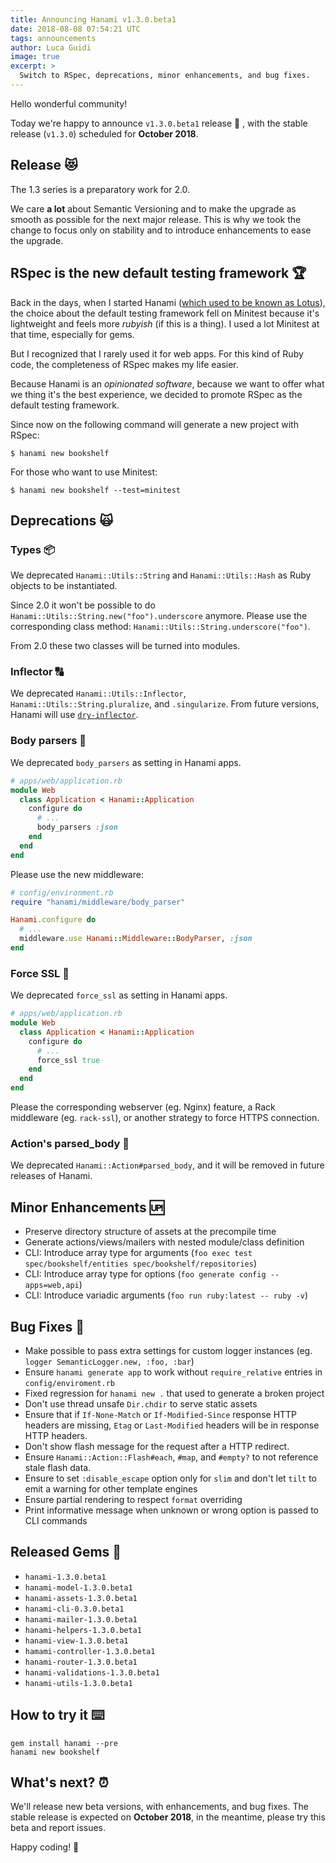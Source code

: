 ```yaml
---
title: Announcing Hanami v1.3.0.beta1
date: 2018-08-08 07:54:21 UTC
tags: announcements
author: Luca Guidi
image: true
excerpt: >
  Switch to RSpec, deprecations, minor enhancements, and bug fixes.
---
```


Hello wonderful community!

Today we're happy to announce `v1.3.0.beta1` release 🙌 , with the stable release (`v1.3.0`) scheduled for **October 2018**.

## Release 😻

The 1.3 series is a preparatory work for 2.0.

We care **a lot** about Semantic Versioning and to make the upgrade as smooth as possible for the next major release.
This is why we took the change to focus only on stability and to introduce enhancements to ease the upgrade.

## RSpec is the new default testing framework 🏆

Back in the days, when I started Hanami ([which used to be known as Lotus](/blog/2016/01/22/lotus-is-now-hanami)), the choice about the default testing framework fell on Minitest because it's lightweight and feels more _rubyish_ (if this is a thing). I used a lot Minitest at that time, especially for gems.

But I recognized that I rarely used it for web apps. For this kind of Ruby code, the completeness of RSpec makes my life easier.

Because Hanami is an _opinionated software_, because we want to offer what we thing it's the best experience, we decided to promote RSpec as the default testing framework.

Since now on the following command will generate a new project with RSpec:

```shell
$ hanami new bookshelf
```

For those who want to use Minitest:

```shell
$ hanami new bookshelf --test=minitest
```

## Deprecations 🙀

### Types 📦

We deprecated `Hanami::Utils::String` and `Hanami::Utils::Hash` as Ruby objects to be instantiated.

Since 2.0 it won't be possible to do `Hanami::Utils::String.new("foo").underscore` anymore.
Please use the corresponding class method: `Hanami::Utils::String.underscore("foo")`.

From 2.0 these two classes will be turned into modules.

### Inflector 🔠

We deprecated `Hanami::Utils::Inflector`, `Hanami::Utils::String.pluralize`, and `.singularize`.
From future versions, Hanami will use [`dry-inflector`](http://dry-rb.org/gems/dry-inflector/).

### Body parsers 📃

We deprecated `body_parsers` as setting in Hanami apps.

```ruby
# apps/web/application.rb
module Web
  class Application < Hanami::Application
    configure do
      # ...
      body_parsers :json
    end
  end
end
```

Please use the new middleware:

```ruby
# config/environment.rb
require "hanami/middleware/body_parser"

Hanami.configure do
  # ...
  middleware.use Hanami::Middleware::BodyParser, :json
end
```

### Force SSL 💪

We deprecated `force_ssl` as setting in Hanami apps.

```ruby
# apps/web/application.rb
module Web
  class Application < Hanami::Application
    configure do
      # ...
      force_ssl true
    end
  end
end
```

Please the corresponding webserver (eg. Nginx) feature, a Rack middleware (eg. `rack-ssl`), or another strategy to force HTTPS connection.

### Action's parsed_body 🚫

We deprecated `Hanami::Action#parsed_body`, and it will be removed in future releases of Hanami.

## Minor Enhancements 🆙

- Preserve directory structure of assets at the precompile time
- Generate actions/views/mailers with nested module/class definition
- CLI: Introduce array type for arguments (`foo exec test spec/bookshelf/entities spec/bookshelf/repositories`)
- CLI: Introduce array type for options (`foo generate config --apps=web,api`)
- CLI: Introduce variadic arguments (`foo run ruby:latest -- ruby -v`)

## Bug Fixes 🐞

- Make possible to pass extra settings for custom logger instances (eg. `logger SemanticLogger.new, :foo, :bar`)
- Ensure `hanami generate app` to work without `require_relative` entries in `config/enviroment.rb`
- Fixed regression for `hanami new .` that used to generate a broken project
- Don't use thread unsafe `Dir.chdir` to serve static assets
- Ensure that if `If-None-Match` or `If-Modified-Since` response HTTP headers are missing, `Etag` or `Last-Modified` headers will be in response HTTP headers.
- Don't show flash message for the request after a HTTP redirect.
- Ensure `Hanami::Action::Flash#each`, `#map`, and `#empty?` to not reference stale flash data.
- Ensure to set `:disable_escape` option only for `slim` and don't let `tilt` to emit a warning for other template engines
- Ensure partial rendering to respect `format` overriding
- Print informative message when unknown or wrong option is passed to CLI commands

## Released Gems 💎

- `hanami-1.3.0.beta1`
- `hanami-model-1.3.0.beta1`
- `hanami-assets-1.3.0.beta1`
- `hanami-cli-0.3.0.beta1`
- `hanami-mailer-1.3.0.beta1`
- `hanami-helpers-1.3.0.beta1`
- `hanami-view-1.3.0.beta1`
- `hamami-controller-1.3.0.beta1`
- `hanami-router-1.3.0.beta1`
- `hanami-validations-1.3.0.beta1`
- `hanami-utils-1.3.0.beta1`

## How to try it ⌨️

```shell
gem install hanami --pre
hanami new bookshelf
```

## What's next? ⏰

We'll release new beta versions, with enhancements, and bug fixes.
The stable release is expected on **October 2018**, in the meantime, please try this beta and report issues.

Happy coding! 🌸
